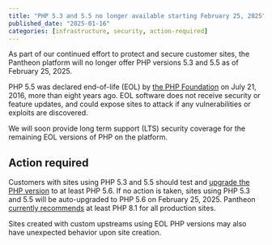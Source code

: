 ```yaml
---
title: "PHP 5.3 and 5.5 no longer available starting February 25, 2025"
published_date: "2025-01-16"
categories: [infrastructure, security, action-required]
---
```

As part of our continued effort to protect and secure customer sites, the Pantheon platform will no longer offer PHP versions 5.3 and 5.5 as of February 25, 2025.

PHP 5.5 was declared end-of-life (EOL) by [the PHP Foundation](https://www.php.net/supported-versions.php) on July 21, 2016, more than eight years ago. EOL software does not receive security or feature updates, and could expose sites to attack if any vulnerabilities or exploits are discovered.

We will soon provide long term support (LTS) security coverage for the remaining EOL versions of PHP on the platform.

## Action required

Customers with sites using PHP 5.3 and 5.5 should test and [upgrade the PHP version](/guides/php/php-versions) to at least PHP 5.6. If no action is taken, sites using PHP 5.3 and 5.5 will be auto-upgraded to PHP 5.6 on February 25, 2025. Pantheon [currently recommends](/guides/php#supported-php-versions) at least PHP 8.1 for all production sites.

Sites created with custom upstreams using EOL PHP versions may also have unexpected behavior upon site creation.
